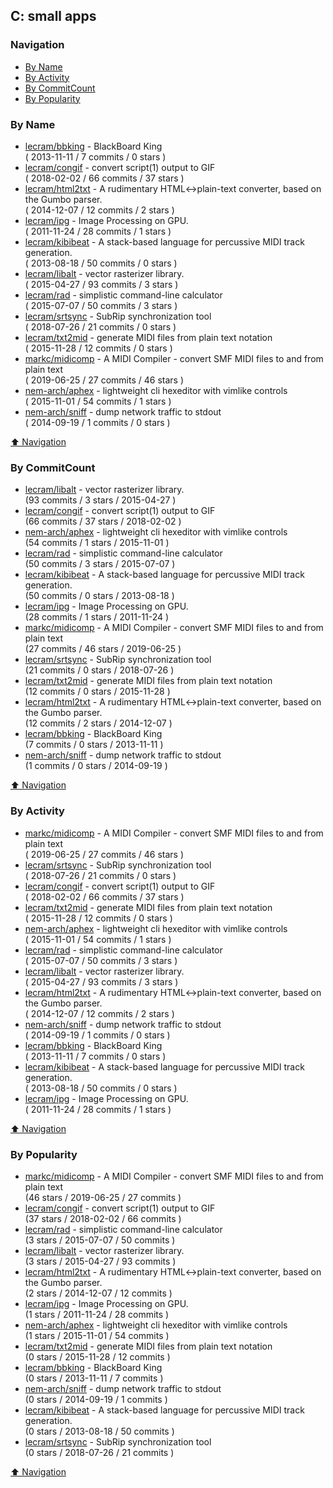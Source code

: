 ## C: small apps


### Navigation

- [By Name](#by-name)
- [By Activity](#by-activity)
- [By CommitCount](#by-commitcount)
- [By Popularity](#by-popularity)

### By Name
<!-- PROJECTS_LIST -->
- [lecram/bbking](https://github.com/lecram/bbking) - BlackBoard King <br/> ( 2013-11-11 / 7 commits / 0 stars )
- [lecram/congif](https://github.com/lecram/congif) - convert script(1) output to GIF <br/> ( 2018-02-02 / 66 commits / 37 stars )
- [lecram/html2txt](https://github.com/lecram/html2txt) - A rudimentary HTML<->plain-text converter, based on the Gumbo parser. <br/> ( 2014-12-07 / 12 commits / 2 stars )
- [lecram/ipg](https://github.com/lecram/ipg) - Image Processing on GPU. <br/> ( 2011-11-24 / 28 commits / 1 stars )
- [lecram/kibibeat](https://github.com/lecram/kibibeat) - A stack-based language for percussive MIDI track generation. <br/> ( 2013-08-18 / 50 commits / 0 stars )
- [lecram/libalt](https://github.com/lecram/libalt) - vector rasterizer library. <br/> ( 2015-04-27 / 93 commits / 3 stars )
- [lecram/rad](https://github.com/lecram/rad) - simplistic command-line calculator <br/> ( 2015-07-07 / 50 commits / 3 stars )
- [lecram/srtsync](https://github.com/lecram/srtsync) - SubRip synchronization tool <br/> ( 2018-07-26 / 21 commits / 0 stars )
- [lecram/txt2mid](https://github.com/lecram/txt2mid) - generate MIDI files from plain text notation <br/> ( 2015-11-28 / 12 commits / 0 stars )
- [markc/midicomp](https://github.com/markc/midicomp) - A MIDI Compiler - convert SMF MIDI files to and from plain text <br/> ( 2019-06-25 / 27 commits / 46 stars )
- [nem-arch/aphex](https://github.com/nem-arch/aphex) - lightweight cli hexeditor with vimlike controls <br/> ( 2015-11-01 / 54 commits / 1 stars )
- [nem-arch/sniff](https://github.com/nem-arch/sniff) - dump network traffic to stdout <br/> ( 2014-09-19 / 1 commits / 0 stars )
<!-- /PROJECTS_LIST -->

[⬆ Navigation](#navigation)

### By CommitCount
<!-- COMMITCOUNT_LIST -->
- [lecram/libalt](https://github.com/lecram/libalt) - vector rasterizer library. <br/> (93 commits / 3 stars / 2015-04-27 )
- [lecram/congif](https://github.com/lecram/congif) - convert script(1) output to GIF <br/> (66 commits / 37 stars / 2018-02-02 )
- [nem-arch/aphex](https://github.com/nem-arch/aphex) - lightweight cli hexeditor with vimlike controls <br/> (54 commits / 1 stars / 2015-11-01 )
- [lecram/rad](https://github.com/lecram/rad) - simplistic command-line calculator <br/> (50 commits / 3 stars / 2015-07-07 )
- [lecram/kibibeat](https://github.com/lecram/kibibeat) - A stack-based language for percussive MIDI track generation. <br/> (50 commits / 0 stars / 2013-08-18 )
- [lecram/ipg](https://github.com/lecram/ipg) - Image Processing on GPU. <br/> (28 commits / 1 stars / 2011-11-24 )
- [markc/midicomp](https://github.com/markc/midicomp) - A MIDI Compiler - convert SMF MIDI files to and from plain text <br/> (27 commits / 46 stars / 2019-06-25 )
- [lecram/srtsync](https://github.com/lecram/srtsync) - SubRip synchronization tool <br/> (21 commits / 0 stars / 2018-07-26 )
- [lecram/txt2mid](https://github.com/lecram/txt2mid) - generate MIDI files from plain text notation <br/> (12 commits / 0 stars / 2015-11-28 )
- [lecram/html2txt](https://github.com/lecram/html2txt) - A rudimentary HTML<->plain-text converter, based on the Gumbo parser. <br/> (12 commits / 2 stars / 2014-12-07 )
- [lecram/bbking](https://github.com/lecram/bbking) - BlackBoard King <br/> (7 commits / 0 stars / 2013-11-11 )
- [nem-arch/sniff](https://github.com/nem-arch/sniff) - dump network traffic to stdout <br/> (1 commits / 0 stars / 2014-09-19 )
<!-- /COMMITCOUNT_LIST -->
[⬆ Navigation](#navigation)

### By Activity
<!-- ACTIVITY_LIST -->
- [markc/midicomp](https://github.com/markc/midicomp) - A MIDI Compiler - convert SMF MIDI files to and from plain text <br/> ( 2019-06-25 / 27 commits / 46 stars )
- [lecram/srtsync](https://github.com/lecram/srtsync) - SubRip synchronization tool <br/> ( 2018-07-26 / 21 commits / 0 stars )
- [lecram/congif](https://github.com/lecram/congif) - convert script(1) output to GIF <br/> ( 2018-02-02 / 66 commits / 37 stars )
- [lecram/txt2mid](https://github.com/lecram/txt2mid) - generate MIDI files from plain text notation <br/> ( 2015-11-28 / 12 commits / 0 stars )
- [nem-arch/aphex](https://github.com/nem-arch/aphex) - lightweight cli hexeditor with vimlike controls <br/> ( 2015-11-01 / 54 commits / 1 stars )
- [lecram/rad](https://github.com/lecram/rad) - simplistic command-line calculator <br/> ( 2015-07-07 / 50 commits / 3 stars )
- [lecram/libalt](https://github.com/lecram/libalt) - vector rasterizer library. <br/> ( 2015-04-27 / 93 commits / 3 stars )
- [lecram/html2txt](https://github.com/lecram/html2txt) - A rudimentary HTML<->plain-text converter, based on the Gumbo parser. <br/> ( 2014-12-07 / 12 commits / 2 stars )
- [nem-arch/sniff](https://github.com/nem-arch/sniff) - dump network traffic to stdout <br/> ( 2014-09-19 / 1 commits / 0 stars )
- [lecram/bbking](https://github.com/lecram/bbking) - BlackBoard King <br/> ( 2013-11-11 / 7 commits / 0 stars )
- [lecram/kibibeat](https://github.com/lecram/kibibeat) - A stack-based language for percussive MIDI track generation. <br/> ( 2013-08-18 / 50 commits / 0 stars )
- [lecram/ipg](https://github.com/lecram/ipg) - Image Processing on GPU. <br/> ( 2011-11-24 / 28 commits / 1 stars )
<!-- /ACTIVITY_LIST -->

[⬆ Navigation](#navigation)

### By Popularity
<!-- POPULARITY_LIST -->
- [markc/midicomp](https://github.com/markc/midicomp) - A MIDI Compiler - convert SMF MIDI files to and from plain text <br/> (46 stars / 2019-06-25 / 27 commits )
- [lecram/congif](https://github.com/lecram/congif) - convert script(1) output to GIF <br/> (37 stars / 2018-02-02 / 66 commits )
- [lecram/rad](https://github.com/lecram/rad) - simplistic command-line calculator <br/> (3 stars / 2015-07-07 / 50 commits )
- [lecram/libalt](https://github.com/lecram/libalt) - vector rasterizer library. <br/> (3 stars / 2015-04-27 / 93 commits )
- [lecram/html2txt](https://github.com/lecram/html2txt) - A rudimentary HTML<->plain-text converter, based on the Gumbo parser. <br/> (2 stars / 2014-12-07 / 12 commits )
- [lecram/ipg](https://github.com/lecram/ipg) - Image Processing on GPU. <br/> (1 stars / 2011-11-24 / 28 commits )
- [nem-arch/aphex](https://github.com/nem-arch/aphex) - lightweight cli hexeditor with vimlike controls <br/> (1 stars / 2015-11-01 / 54 commits )
- [lecram/txt2mid](https://github.com/lecram/txt2mid) - generate MIDI files from plain text notation <br/> (0 stars / 2015-11-28 / 12 commits )
- [lecram/bbking](https://github.com/lecram/bbking) - BlackBoard King <br/> (0 stars / 2013-11-11 / 7 commits )
- [nem-arch/sniff](https://github.com/nem-arch/sniff) - dump network traffic to stdout <br/> (0 stars / 2014-09-19 / 1 commits )
- [lecram/kibibeat](https://github.com/lecram/kibibeat) - A stack-based language for percussive MIDI track generation. <br/> (0 stars / 2013-08-18 / 50 commits )
- [lecram/srtsync](https://github.com/lecram/srtsync) - SubRip synchronization tool <br/> (0 stars / 2018-07-26 / 21 commits )
<!-- /POPULARITY_LIST -->

[⬆ Navigation](#navigation)
